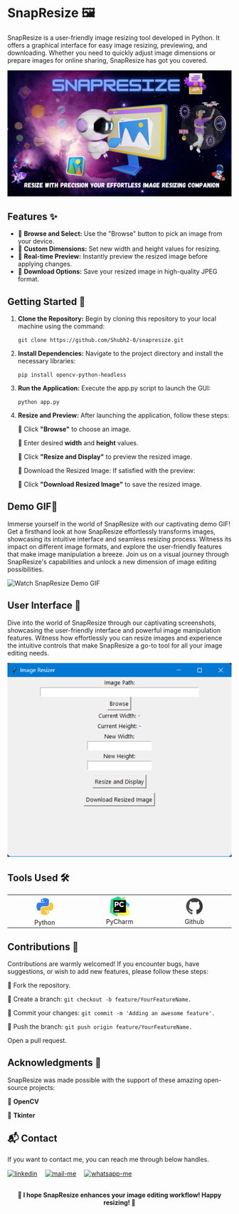 # SnapResize 🖼️

SnapResize is a user-friendly image resizing tool developed in Python. It offers a graphical interface for easy image resizing, previewing, and downloading. Whether you need to quickly adjust image dimensions or prepare images for online sharing, SnapResize has got you covered.

![Gameplay Demo](images/poster.png) 

## Features ✨

- 📁 **Browse and Select:** Use the "Browse" button to pick an image from your device.
- 📏 **Custom Dimensions:** Set new width and height values for resizing.
- 🔄 **Real-time Preview:** Instantly preview the resized image before applying changes.
- 💾 **Download Options:** Save your resized image in high-quality JPEG format.

## Getting Started 🚀

1. **Clone the Repository:** Begin by cloning this repository to your local machine using the command:
   
   ```
   git clone https://github.com/Shubh2-0/snapresize.git
   ```
   
2. **Install Dependencies:** Navigate to the project directory and install the necessary libraries:

   ```
   pip install opencv-python-headless
   ```

3. **Run the Application:** Execute the app.py script to launch the GUI:

   ```
   python app.py
   ```
   
4. **Resize and Preview:** After launching the application, follow these steps:

   📌 Click **"Browse"** to choose an image.

   📌 Enter desired **width** and **height** values.

   📌 Click **"Resize and Display"** to preview the resized image.

   📌 Download the Resized Image: If satisfied with the preview:

   📌 Click **"Download Resized Image"** to save the resized image.

## Demo GIF🎥

Immerse yourself in the world of SnapResize with our captivating demo GIF! Get a firsthand look at how SnapResize effortlessly transforms images, showcasing its intuitive interface and seamless resizing process. Witness its impact on different image formats, and explore the user-friendly features that make image manipulation a breeze. Join us on a visual journey through SnapResize's capabilities and unlock a new dimension of image editing possibilities.

![Watch SnapResize Demo GIF](images/demo.gif)

## User Interface 📸

Dive into the world of SnapResize through our captivating screenshots, showcasing the user-friendly interface and powerful image manipulation features. Witness how effortlessly you can resize images and experience the intuitive controls that make SnapResize a go-to tool for all your image editing needs.

![Screenshot 1: Main Interface](images/Ui.png)

## Tools Used 🛠️

<table align="center">
  <tr>
    <td align="center" width="170">
      <img src="images/python.png" width="48" height="48" alt="Python" />
      <br>Python 
    </td>
    <td align="center" width="170">
      <img src="images/PyCharm.png" width="45" height="45" alt="PyCharm" />
      <br>PyCharm
    </td>
    <td align="center" width="170">
      <img src="images/github.png" width="45" height="45" alt="Github" />
      <br>Github
    </td>
  </tr>
 
</table>


## Contributions 🤝
Contributions are warmly welcomed! If you encounter bugs, have suggestions, or wish to add new features, please follow these steps:

🎀 Fork the repository.

🎀  Create a branch: ```git checkout -b feature/YourFeatureName.```

🎀  Commit your changes: ```git commit -m 'Adding an awesome feature'.```

🎀  Push the branch: ```git push origin feature/YourFeatureName.```

Open a pull request.

## Acknowledgments 🙏

SnapResize was made possible with the support of these amazing open-source projects:

💫 **OpenCV**

💫 **Tkinter**


## 📬 Contact

If you want to contact me, you can reach me through below handles.

 <p align="left">
  <a href="https://www.linkedin.com/in/shubham-bhati-787319213/" target="_blank"><img align="center" src="https://skillicons.dev/icons?i=linkedin" width="40px" alt="linkedin" /></a>&emsp;
  <a title="shubhambhati226@gmail.com" href="mailto:shubhambhati226@gmail.com" target="_blank"><img align="center"  src="https://cdn-icons-png.flaticon.com/128/888/888853.png"  width="40px"   alt="mail-me" /></a>&emsp;
  <a href="https://wa.me/+916232133187" target="blank"><img align="center" src="https://media2.giphy.com/media/Q8I2fYA773h5wmQQcR/giphy.gif" width="40px"  alt="whatsapp-me" /></a>&emsp;	
 </p>

<br>


<div align="center">
  <strong>🚀 I hope SnapResize enhances your image editing workflow! Happy resizing! 🚀</strong>
</div>

